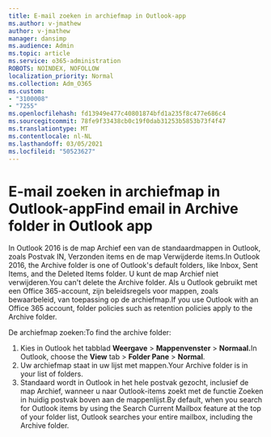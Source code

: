 ```yaml
---
title: E-mail zoeken in archiefmap in Outlook-app
ms.author: v-jmathew
author: v-jmathew
manager: dansimp
ms.audience: Admin
ms.topic: article
ms.service: o365-administration
ROBOTS: NOINDEX, NOFOLLOW
localization_priority: Normal
ms.collection: Adm_O365
ms.custom:
- "3100008"
- "7255"
ms.openlocfilehash: fd13949e477c40801874bfd1a235f8c477e686c4
ms.sourcegitcommit: 78fe9f33438cb0c19f0dab31253b5853b73f4f47
ms.translationtype: MT
ms.contentlocale: nl-NL
ms.lasthandoff: 03/05/2021
ms.locfileid: "50523627"
---
```

# <a name="find-email-in-archive-folder-in-outlook-app"></a><span data-ttu-id="c8177-102">E-mail zoeken in archiefmap in Outlook-app</span><span class="sxs-lookup"><span data-stu-id="c8177-102">Find email in Archive folder in Outlook app</span></span>

<span data-ttu-id="c8177-103">In Outlook 2016 is de map Archief een van de standaardmappen in Outlook, zoals Postvak IN, Verzonden items en de map Verwijderde items.</span><span class="sxs-lookup"><span data-stu-id="c8177-103">In Outlook 2016, the Archive folder is one of Outlook's default folders, like Inbox, Sent Items, and the Deleted Items folder.</span></span> <span data-ttu-id="c8177-104">U kunt de map Archief niet verwijderen.</span><span class="sxs-lookup"><span data-stu-id="c8177-104">You can't delete the Archive folder.</span></span> <span data-ttu-id="c8177-105">Als u Outlook gebruikt met een Office 365-account, zijn beleidsregels voor mappen, zoals bewaarbeleid, van toepassing op de archiefmap.</span><span class="sxs-lookup"><span data-stu-id="c8177-105">If you use Outlook with an Office 365 account, folder policies such as retention policies apply to the Archive folder.</span></span>

<span data-ttu-id="c8177-106">De archiefmap zoeken:</span><span class="sxs-lookup"><span data-stu-id="c8177-106">To find the archive folder:</span></span>

1. <span data-ttu-id="c8177-107">Kies in Outlook het tabblad **Weergave** > **Mappenvenster**  >  **Normaal.**</span><span class="sxs-lookup"><span data-stu-id="c8177-107">In Outlook, choose the **View** tab > **Folder Pane** > **Normal**.</span></span>
2. <span data-ttu-id="c8177-108">Uw archiefmap staat in uw lijst met mappen.</span><span class="sxs-lookup"><span data-stu-id="c8177-108">Your Archive folder is in your list of folders.</span></span>
3. <span data-ttu-id="c8177-109">Standaard wordt in Outlook in het hele postvak gezocht, inclusief de map Archief, wanneer u naar Outlook-items zoekt met de functie Zoeken in huidig postvak boven aan de mappenlijst.</span><span class="sxs-lookup"><span data-stu-id="c8177-109">By default, when you search for Outlook items by using the Search Current Mailbox feature at the top of your folder list, Outlook searches your entire mailbox, including the Archive folder.</span></span>
